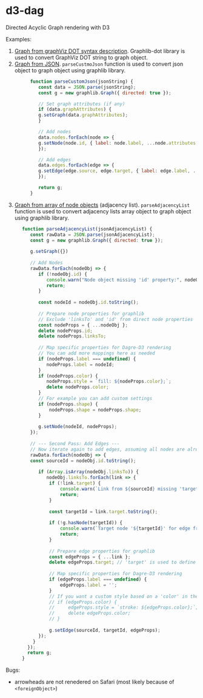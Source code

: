 # d3-dag
Directed Acyclic Graph rendering with D3

Examples:
1. [Graph from graphViz DOT syntax description](https://appsa-uk.github.io/d3-dag/dag-graphViz-d3.html). Graphlib-dot library is used to convert GraphViz DOT string to graph object.
2. [Graph from JSON](https://appsa-uk.github.io/d3-dag/dag-json-d3.html). ```parseCustmoJson``` function is used to convert json object to graph object using graphlib library.

```javascript
         function parseCustomJson(jsonString) {
            const data = JSON.parse(jsonString);
            const g = new graphlib.Graph({ directed: true });

            // Set graph attributes (if any)
            if (data.graphAttributes) {
            g.setGraph(data.graphAttributes);
            }

            // Add nodes
            data.nodes.forEach(node => {
            g.setNode(node.id, { label: node.label, ...node.attributes });
            });

            // Add edges
            data.edges.forEach(edge => {
            g.setEdge(edge.source, edge.target, { label: edge.label, ...edge.attributes }); // Edge attributes can be custom
            });

            return g;
         }

```


3. [Graph from array of node objects](https://appsa-uk.github.io/d3-dag/dag-adjacency-lists-d3.html) (adjacency list). ```parseAdjacencyList``` function is used to convert adjacency lists array object to graph object using graphlib library.

```javascript
      function parseAdjacencyList(jsonAdjacencyList) {
         const rawData = JSON.parse(jsonAdjacencyList);
         const g = new graphlib.Graph({ directed: true });
      
         g.setGraph({})
      
         // Add Nodes
         rawData.forEach(nodeObj => {
            if (!nodeObj.id) {
               console.warn("Node object missing 'id' property:", nodeObj);
               return;
            }
      
            const nodeId = nodeObj.id.toString();
      
            // Prepare node properties for graphlib
            // Exclude 'linksTo' and 'id' from direct node properties
            const nodeProps = { ...nodeObj };
            delete nodeProps.id;
            delete nodeProps.linksTo;
      
            // Map specific properties for Dagre-D3 rendering
            // You can add more mappings here as needed
            if (nodeProps.label === undefined) {
               nodeProps.label = nodeId;
            }
            if (nodeProps.color) {
               nodeProps.style = `fill: ${nodeProps.color};`;
               delete nodeProps.color;
            }
            // For example you can add custom settings
            if (nodeProps.shape) {
                nodeProps.shape = nodeProps.shape;
            }
      
            g.setNode(nodeId, nodeProps);
         });
         
         // --- Second Pass: Add Edges ---
         // Now iterate again to add edges, assuming all nodes are already in the graph.
         rawData.forEach(nodeObj => {
         const sourceId = nodeObj.id.toString();
         
            if (Array.isArray(nodeObj.linksTo)) {
               nodeObj.linksTo.forEach(link => {
                if (!link.target) {
                    console.warn(`Link from ${sourceId} missing 'target' property:`, link);
                    return;
                }
         
                const targetId = link.target.toString();
         
                if (!g.hasNode(targetId)) {
                    console.warn(`Target node '${targetId}' for edge from '${sourceId}' does not exist. Skipping edge.`, link);
                    return;
                }
         
                // Prepare edge properties for graphlib
                const edgeProps = { ...link }; 
                delete edgeProps.target; // 'target' is used to define the edge, not its property
         
                // Map specific properties for Dagre-D3 rendering
                if (edgeProps.label === undefined) {
                    edgeProps.label = '';
                }
                // If you want a custom style based on a 'color' in the link:
                // if (edgeProps.color) {
                //     edgeProps.style = `stroke: ${edgeProps.color};`;
                //     delete edgeProps.color;
                // }
         
                g.setEdge(sourceId, targetId, edgeProps);
            });
          }
        });
        return g;
      }

```



Bugs:
- arrowheads are not renedered on Safari (most likely because of ```<foreignObject>```)
